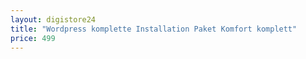 ```yaml
---
layout: digistore24
title: "Wordpress komplette Installation Paket Komfort komplett"
price: 499
---
```

